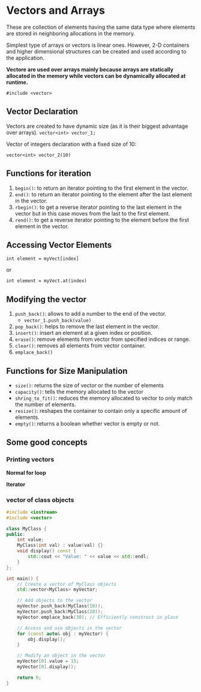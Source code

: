 # Vectors and Arrays
These are collection of elements having the same data type where elements are stored in neighboring allocations in the memory.

Simplest type of arrays or vectors is linear ones. However, 2-D containers and higher dimensional structures can be created and used according to the application.

**Vectore are used over arrays mainly because arrays are statically allocated in the memory while vectors can be dynamically allocated at runtime.**

`#include <vector>`

## Vector Declaration
Vectors are created to have dynamic size (as it is their biggest advantage over arrays).
```vector<int> vector_1;```

Vector of integers declaration with a fixed size of 10:

```vector<int> vector_2(10)```

## Functions for iteration
1. `begin()`: to return an iterator pointing to the first element in the vector.
2. `end()`: to return an iterator pointing to the element after the last element in the vector.
3. `rbegin()`: to get a reverse iterator pointing to the last element in the vector but in this case moves from the last to the first element.
4. `rend()`: to get a reverse iterator pointing to the element before the first element in the vector.

## Accessing Vector Elements

`int element = myVect[index]`

or

`int element = myVect.at(index)`

## Modifying the vector

1. `push_back()`: allows to add a number to the end of the vector.
    * `vector_1.push_back(value)`
2. `pop_back()`: helps to remove the last element in the vector.
3. `insert()`: insert an element at a given index or position.
4. `erase()`: remove elements from vector from specified indices or range.
5. `clear()`: removes all elements from vector container.
6. `emplace_back()`

## Functions for Size Manipulation
* `size()`: returns the size of vector or the number of elements
* `capacity()`: tells the memory allocated to the vector
* `shring_to_fit()`: reduces the memory allocated to vector to only match the number of elements.
* `resize()`: reshapes the container to contain only a specific amount of elements.
* `empty()`: returns a boolean whether vector is empty or not.


## Some good concepts

### Printing vectors

**Normal for loop**


**Iterator**


### vector of class objects

```c++
#include <iostream>
#include <vector>

class MyClass {
public:
    int value;
    MyClass(int val) : value(val) {}
    void display() const {
        std::cout << "Value: " << value << std::endl;
    }
};

int main() {
    // Create a vector of MyClass objects
    std::vector<MyClass> myVector;

    // Add objects to the vector
    myVector.push_back(MyClass(10));
    myVector.push_back(MyClass(20));
    myVector.emplace_back(30); // Efficiently construct in place

    // Access and use objects in the vector
    for (const auto& obj : myVector) {
        obj.display();
    }

    // Modify an object in the vector
    myVector[0].value = 15;
    myVector[0].display();

    return 0;
}
```


